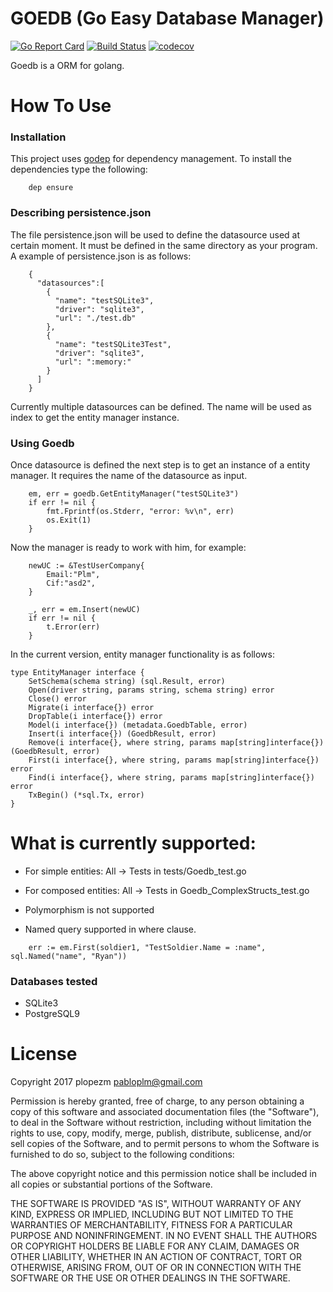 # GOEDB (Go Easy Database Manager)
[![Go Report Card](https://goreportcard.com/badge/github.com/plopezm/goedb)](https://goreportcard.com/report/github.com/plopezm/goedb) [![Build Status](https://travis-ci.org/plopezm/goedb.svg)](https://travis-ci.org/plopezm/goedb) [![codecov](https://codecov.io/gh/plopezm/goedb/branch/master/graph/badge.svg)](https://codecov.io/gh/plopezm/goedb)

Goedb is a ORM for golang.


# How To Use

### Installation

This project uses [godep](https://github.com/golang/dep) for dependency management. To install the dependencies type the following:

```
    dep ensure
```

### Describing persistence.json

The file persistence.json will be used to define the datasource used at certain moment. It must be defined in the same directory as your program. A example of persistence.json is as follows:
```
    {
      "datasources":[
        {
          "name": "testSQLite3",
          "driver": "sqlite3",
          "url": "./test.db"
        },
        {
          "name": "testSQLite3Test",
          "driver": "sqlite3",
          "url": ":memory:"
        }
      ]
    }
```

Currently multiple datasources can be defined. The name will be used as index to get the entity manager instance.

### Using Goedb

Once datasource is defined the next step is to get an instance of a entity manager. It requires the name of the datasource as input.

```
    em, err = goedb.GetEntityManager("testSQLite3")
    if err != nil {
        fmt.Fprintf(os.Stderr, "error: %v\n", err)
        os.Exit(1)
    }
```

Now the manager is ready to work with him, for example:

```
	newUC := &TestUserCompany{
		Email:"Plm",
		Cif:"asd2",
	}

	_, err = em.Insert(newUC)
	if err != nil {
		t.Error(err)
	}
```

In the current version, entity manager functionality is as follows:

```
type EntityManager interface {
	SetSchema(schema string) (sql.Result, error)
	Open(driver string, params string, schema string) error
    Close() error
    Migrate(i interface{}) error
    DropTable(i interface{}) error
    Model(i interface{}) (metadata.GoedbTable, error)
    Insert(i interface{}) (GoedbResult, error)
    Remove(i interface{}, where string, params map[string]interface{}) (GoedbResult, error)
    First(i interface{}, where string, params map[string]interface{}) error
    Find(i interface{}, where string, params map[string]interface{}) error
    TxBegin() (*sql.Tx, error)
}
```

# What is currently supported:

- For simple entities: All -> Tests in tests/Goedb_test.go
- For composed entities: All -> Tests in Goedb_ComplexStructs_test.go


- Polymorphism is not supported
- Named query supported in where clause. 
```
	err := em.First(soldier1, "TestSoldier.Name = :name", sql.Named("name", "Ryan"))
```

### Databases tested

- SQLite3
- PostgreSQL9

# License

Copyright 2017 plopezm <pabloplm@gmail.com>

Permission is hereby granted, free of charge, to any person obtaining a copy of this software and associated documentation files (the "Software"), to deal in the Software without restriction, including without limitation the rights to use, copy, modify, merge, publish, distribute, sublicense, and/or sell copies of the Software, and to permit persons to whom the Software is furnished to do so, subject to the following conditions:

The above copyright notice and this permission notice shall be included in all copies or substantial portions of the Software.

THE SOFTWARE IS PROVIDED "AS IS", WITHOUT WARRANTY OF ANY KIND, EXPRESS OR IMPLIED, INCLUDING BUT NOT LIMITED TO THE WARRANTIES OF MERCHANTABILITY, FITNESS FOR A PARTICULAR PURPOSE AND NONINFRINGEMENT. IN NO EVENT SHALL THE AUTHORS OR COPYRIGHT HOLDERS BE LIABLE FOR ANY CLAIM, DAMAGES OR OTHER LIABILITY, WHETHER IN AN ACTION OF CONTRACT, TORT OR OTHERWISE, ARISING FROM, OUT OF OR IN CONNECTION WITH THE SOFTWARE OR THE USE OR OTHER DEALINGS IN THE SOFTWARE.
